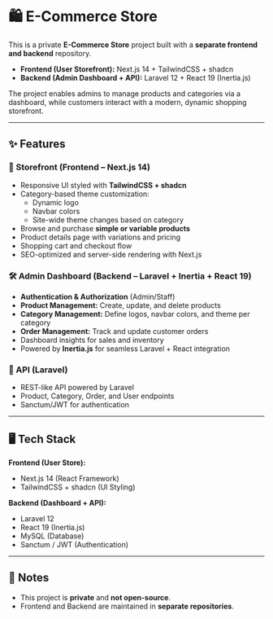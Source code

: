 # 🛍️ E-Commerce Store

This is a private **E-Commerce Store** project built with a **separate frontend and backend** repository.

- **Frontend (User Storefront):** Next.js 14 + TailwindCSS + shadcn  
- **Backend (Admin Dashboard + API):** Laravel 12 + React 19 (Inertia.js)  

The project enables admins to manage products and categories via a dashboard, while customers interact with a modern, dynamic shopping storefront.

---

## ✨ Features

### 🛒 Storefront (Frontend – Next.js 14)
- Responsive UI styled with **TailwindCSS + shadcn**  
- Category-based theme customization:
  - Dynamic logo  
  - Navbar colors  
  - Site-wide theme changes based on category  
- Browse and purchase **simple or variable products**  
- Product details page with variations and pricing  
- Shopping cart and checkout flow  
- SEO-optimized and server-side rendering with Next.js  

### 🛠️ Admin Dashboard (Backend – Laravel + Inertia + React 19)
- **Authentication & Authorization** (Admin/Staff)  
- **Product Management:** Create, update, and delete products  
- **Category Management:** Define logos, navbar colors, and theme per category  
- **Order Management:** Track and update customer orders  
- Dashboard insights for sales and inventory  
- Powered by **Inertia.js** for seamless Laravel + React integration  

### 🔗 API (Laravel)
- REST-like API powered by Laravel  
- Product, Category, Order, and User endpoints  
- Sanctum/JWT for authentication  

---

## 🖥️ Tech Stack

**Frontend (User Store):**
- Next.js 14 (React Framework)  
- TailwindCSS + shadcn (UI Styling)  

**Backend (Dashboard + API):**
- Laravel 12  
- React 19 (Inertia.js)  
- MySQL (Database)  
- Sanctum / JWT (Authentication)  

---

## 📌 Notes
- This project is **private** and **not open-source**.  
- Frontend and Backend are maintained in **separate repositories**.  
